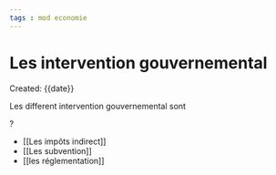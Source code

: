 ```yaml
---
tags : mod economie
---
```

# Les intervention gouvernemental
Created: {{date}}

Les different intervention gouvernemental sont  

?
- [[Les impôts indirect]]
- [[Les subvention]]
- [[les réglementation]] 
 
<!--SR:!2023-02-14,6,170-->